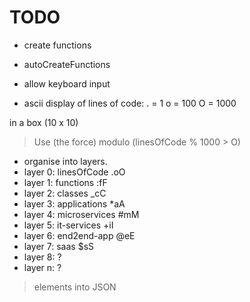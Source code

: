 # TODO

- create functions
- autoCreateFunctions




- allow keyboard input

- ascii display of lines of code:
. = 1
o = 100
O = 1000

in a box (10 x 10)

> Use (the force) modulo (linesOfCode % 1000 > O)




- organise into layers.
- layer 0: linesOfCode .oO
- layer 1: functions :fF
- layer 2: classes _cC
- layer 3: applications *aA
- layer 4: microservices #mM
- layer 5: it-services +iI
- layer 6: end2end-app @eE
- layer 7: saas $sS
- layer 8: ?
- layer n: ?

> elements into JSON
